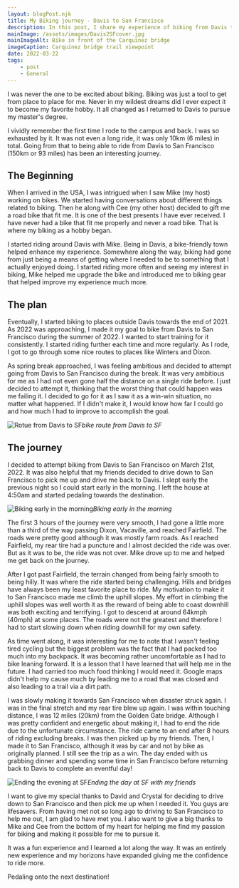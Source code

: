 ```yaml
---
layout: blogPost.njk
title: My Biking journey - Davis to San Francisco
description: In this post, I share my experience of biking from Davis to San Francisco
mainImage: /assets/images/Davis2SFcover.jpg
mainImageAlt: Bike in front of the Carquinez bridge
imageCaption: Carquinez bridge trail viewpoint
date: 2022-03-22
tags: 
    - post
    - General
---
```

I was never the one to be excited about biking. Biking was just a tool to get from place to place for me. Never in my wildest dreams did I ever expect it to become my favorite hobby. It all changed as I returned to Davis to pursue my master's degree. 

I vividly remember the first time I rode to the campus and back. I was so exhausted by it. It was not even a long ride, it was only 10km (6 miles) in total. Going from that to being able to ride from Davis to San Francisco (150km or 93 miles) has been an interesting journey. 

## The Beginning 

When I arrived in the USA, I was intrigued when I saw Mike (my host) working on bikes. We started having conversations about different things related to biking. Then he along with Cee (my other host) decided to gift me a road bike that fit me. It is one of the best presents I have ever received. I have never had a bike that fit me properly and never a road bike. That is where my biking as a hobby began. 

I started riding around Davis with Mike. Being in Davis, a bike-friendly town helped enhance my experience. Somewhere along the way, biking had gone from just being a means of getting where I needed to be to something that I actually enjoyed doing. I started riding more often and seeing my interest in biking, Mike helped me upgrade the bike and introduced me to biking gear that helped improve my experience much more. 

## The plan

Eventually, I started biking to places outside Davis towards the end of 2021. As 2022 was approaching, I made it my goal to bike from Davis to San Francisco during the summer of 2022. I wanted to start training for it consistently. I started riding further each time and more regularly. As I rode, I got to go through some nice routes to places like Winters and Dixon. 

As spring break approached, I was feeling ambitious and decided to attempt going from Davis to San Francisco during the break. It was very ambitious for me as I had not even gone half the distance on a single ride before. I just decided to attempt it, thinking that the worst thing that could happen was me failing it. I decided to go for it as I saw it as a win-win situation, no matter what happened. If I didn't make it, I would know how far I could go and how much I had to improve to accomplish the goal.

![Rotue from Davis to SF](/assets/images/Davis2SFroute.png)*bike route from Davis to SF*


## The journey

I decided to attempt biking from Davis to San Francisco on March 21st, 2022. It was also helpful that my friends decided to drive down to San Francisco to pick me up and drive me back to Davis. I slept early the previous night so I could start early in the morning. I left the house at 4:50am and started pedaling towards the destination. 

![Biking early in the morning](/assets/images/Davis2SFride.jpg)*Biking early in the morning*

The first 3 hours of the journey were very smooth, I had gone a little more than a third of the way passing Dixon, Vacaville, and reached Fairfield. The roads were pretty good although it was mostly farm roads. As I reached Fairfield, my rear tire had a puncture and I almost decided the ride was over. But as it was to be, the ride was not over. Mike drove up to me and helped me get back on the journey.

After I got past Fairfield, the terrain changed from being fairly smooth to being hilly. It was where the ride started being challenging. Hills and bridges have always been my least favorite place to ride. My motivation to make it to San Francisco made me climb the uphill slopes. My effort in climbing the uphill slopes was well worth it as the reward of being able to coast downhill was both exciting and terrifying. I got to descend at around 64kmph (40mph) at some places. The roads were not the greatest and therefore I had to start slowing down when riding downhill for my own safety.

As time went along, it was interesting for me to note that I wasn't feeling tired cycling but the biggest problem was the fact that I had packed too much into my backpack. It was becoming rather uncomfortable as I had to bike leaning forward. It is a lesson that I have learned that will help me in the future. I had carried too much food thinking I would need it.  Google maps didn't help my cause much by leading me to a road that was closed and also leading to a trail via a dirt path.

I was slowly making it towards San Francisco when disaster struck again. I was in the final stretch and my rear tire blew up again. I was within touching distance, I was 12 miles (20km) from the Golden Gate bridge. Although I was pretty confident and energetic about making it, I had to end the ride due to the unfortunate circumstance. The ride came to an end after 8 hours of riding excluding breaks. I was then picked up by my friends. Then, I made it to San Francisco, although it was by car and not by bike as originally planned. I still see the trip as a win. The day ended with us grabbing dinner and spending some time in San Francisco before returning back to Davis to complete an eventful day!

![Ending the evening at SF](/assets/images/Davis2SFfinal.jpg)*Ending the day at SF with my friends*

I want to give my special thanks to David and Crystal for deciding to drive down to San Francisco and then pick me up when I needed it. You guys are lifesavers. From having met not so long ago to driving to San Francisco to help me out, I am glad to have met you.  I also want to give a big thanks to  Mike and Cee from the bottom of my heart for helping me find my passion for biking and making it possible for me to pursue it.

It was a fun experience and I learned a lot along the way. It was an entirely new experience and my horizons have expanded giving me the confidence to ride more.

Pedaling onto the next destination!